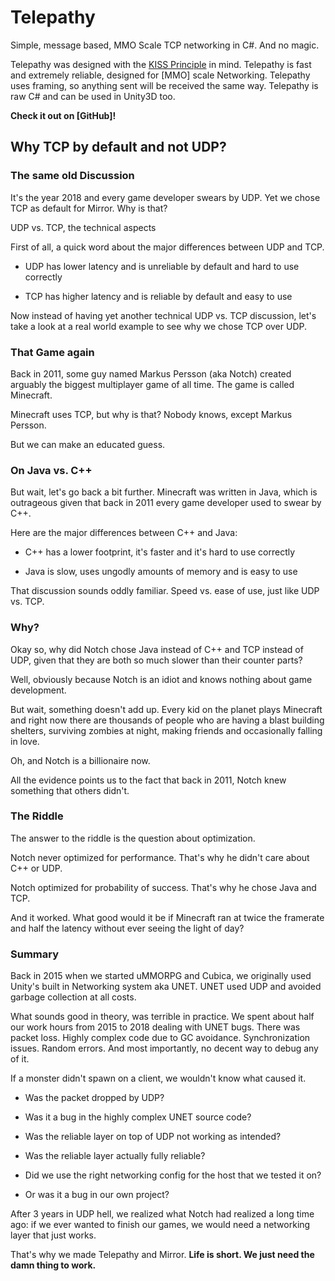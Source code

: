 # Telepathy

Simple, message based, MMO Scale TCP networking in C\#. And no magic.

Telepathy was designed with the [KISS Principle](https://en.wikipedia.org/wiki/KISS_principle) in mind. Telepathy is fast and extremely reliable, designed for [MMO] scale Networking. Telepathy uses framing, so anything sent will be received the same way. Telepathy is raw C\# and can be used in Unity3D too.

**Check it out on [GitHub]!**

## Why TCP by default and not UDP?

### The same old Discussion

It's the year 2018 and every game developer swears by UDP. Yet we chose TCP as default for Mirror. Why is that?

UDP vs. TCP, the technical aspects

First of all, a quick word about the major differences between UDP and TCP.

-   UDP has lower latency and is unreliable by default and hard to use correctly

-   TCP has higher latency and is reliable by default and easy to use

Now instead of having yet another technical UDP vs. TCP discussion, let's take a look at a real world example to see why we chose TCP over UDP.

### That Game again

Back in 2011, some guy named Markus Persson (aka Notch) created arguably the biggest multiplayer game of all time. The game is called Minecraft.

Minecraft uses TCP, but why is that? Nobody knows, except Markus Persson.

But we can make an educated guess.

### On Java vs. C++

But wait, let's go back a bit further. Minecraft was written in Java, which is outrageous given that back in 2011 every game developer used to swear by C++.

Here are the major differences between C++ and Java:

-   C++ has a lower footprint, it's faster and it's hard to use correctly

-   Java is slow, uses ungodly amounts of memory and is easy to use

That discussion sounds oddly familiar. Speed vs. ease of use, just like UDP vs. TCP.

### Why?

Okay so, why did Notch chose Java instead of C++ and TCP instead of UDP, given that they are both so much slower than their counter parts?

Well, obviously because Notch is an idiot and knows nothing about game development.

But wait, something doesn't add up. Every kid on the planet plays Minecraft and right now there are thousands of people who are having a blast building shelters, surviving zombies at night, making friends and occasionally falling in love.

Oh, and Notch is a billionaire now.

All the evidence points us to the fact that back in 2011, Notch knew something that others didn't.

### The Riddle

The answer to the riddle is the question about optimization.

Notch never optimized for performance. That's why he didn't care about C++ or UDP.

Notch optimized for probability of success. That's why he chose Java and TCP.

And it worked. What good would it be if Minecraft ran at twice the framerate and half the latency without ever seeing the light of day?

### Summary

Back in 2015 when we started uMMORPG and Cubica, we originally used Unity's built in Networking system aka UNET. UNET used UDP and avoided garbage collection at all costs.

What sounds good in theory, was terrible in practice. We spent about half our work hours from 2015 to 2018 dealing with UNET bugs. There was packet loss. Highly complex code due to GC avoidance. Synchronization issues. Random errors. And most importantly, no decent way to debug any of it.

If a monster didn't spawn on a client, we wouldn't know what caused it.

-   Was the packet dropped by UDP?

-   Was it a bug in the highly complex UNET source code?

-   Was the reliable layer on top of UDP not working as intended?

-   Was the reliable layer actually fully reliable?

-   Did we use the right networking config for the host that we tested it on?

-   Or was it a bug in our own project?

After 3 years in UDP hell, we realized what Notch had realized a long time ago: if we ever wanted to finish our games, we would need a networking layer that just works.

That's why we made Telepathy and Mirror. **Life is short. We just need the damn thing to work.**
